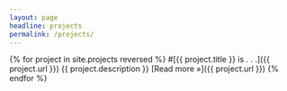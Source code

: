 ```yaml
---
layout: page
headline: projects
permalink: /projects/
---
```


{% for project in site.projects reversed %}
#[{{ project.title }}  is . . .]({{ project.url }})
{{ project.description }}
[Read more »]({{ project.url }})
{% endfor %}
